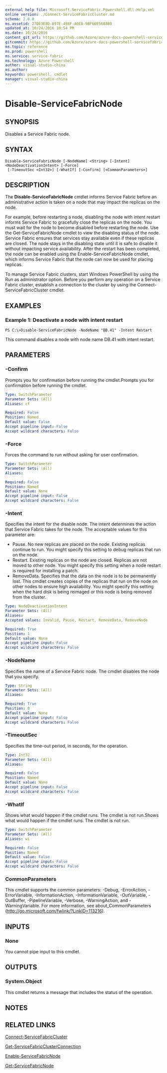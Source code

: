 ```yaml
---
external help file: Microsoft.ServiceFabric.Powershell.dll-Help.xml
online version: ./Connect-ServiceFabricCluster.md
schema: 2.0.0
ms.assetid: 27DE3E8D-897E-498F-A0EA-9BF60E5688B0
updated_at: 10/24/2016 10:54 PM
ms.date: 10/24/2016
content_git_url: https://github.com/Azure/azure-docs-powershell-servicefabric/blob/master/Service-Fabric-cmdlets/ServiceFabric/vlatest/Disable-ServiceFabricNode.md
gitcommit: https://github.com/Azure/azure-docs-powershell-servicefabric/blob/865a3e19e58e9be5871c4d9834591e4ba1c1b9ec/Service-Fabric-cmdlets/ServiceFabric/vlatest/Disable-ServiceFabricNode.md
ms.topic: reference
ms.prod: powershell
ms.service: service-fabric
ms.technology: Azure Powershell
author: visual-studio-china
ms.author: 
keywords: powershell, cmdlet
manager: visual-studio-china
---
```


# Disable-ServiceFabricNode

## SYNOPSIS
Disables a Service Fabric node.

## SYNTAX

```
Disable-ServiceFabricNode [-NodeName] <String> [-Intent] <NodeDeactivationIntent> [-Force]
 [-TimeoutSec <Int32>] [-WhatIf] [-Confirm] [<CommonParameters>]
```

## DESCRIPTION
The **Disable-ServiceFabricNode** cmdlet informs Service Fabric before an administrative action is taken on a node that may impact the replicas on the node.

For example, before restarting a node, disabling the node with intent restart informs Service Fabric to gracefully close the replicas on the node.
You must wait for the node to become disabled before restarting the node.
Use the Get-ServiceFabricNode cmdlet to view the disabling status of the node.
Service Fabric ensures that services stay available even if these replicas are closed.
The node stays in the disabling state until it is safe to disable it without impacting service availability.
After the restart has been completed, the node can be enabled using the Enable-ServiceFabricNode cmdlet, which informs Service Fabric that the node can now be used for placing replicas.

To manage Service Fabric clusters, start Windows PowerShell by using the Run as administrator option.
Before you perform any operation on a Service Fabric cluster, establish a connection to the cluster by using the Connect-ServiceFabricCluster cmdlet.

## EXAMPLES

### Example 1: Deactivate a node with intent restart
```
PS C:\>Disable-ServiceFabricNode -NodeName "DB.41" -Intent Restart
```

This command disables a node with node name DB.41 with intent restart.

## PARAMETERS

### -Confirm
Prompts you for confirmation before running the cmdlet.Prompts you for confirmation before running the cmdlet.

```yaml
Type: SwitchParameter
Parameter Sets: (All)
Aliases: cf

Required: False
Position: Named
Default value: False
Accept pipeline input: False
Accept wildcard characters: False
```

### -Force
Forces the command to run without asking for user confirmation.

```yaml
Type: SwitchParameter
Parameter Sets: (All)
Aliases: 

Required: False
Position: Named
Default value: None
Accept pipeline input: False
Accept wildcard characters: False
```

### -Intent
Specifies the intent for the disable node.
The intent determines the action that Service Fabric takes for the node.
The acceptable values for this parameter are:

- Pause.
No new replicas are placed on the node.
Existing replicas continue to run.
You might specify this setting to debug replicas that run on the node.
- Restart.
Existing replicas on the node are closed.
Replicas are not moved to other node.
You might specify this setting when a node restart is required for installing a patch.
- RemoveData.
Specifies that the data on the node is to be permanently lost.
This cmdlet creates copies of the replicas that run on the node on other nodes to ensure high availability.
You might specify this setting when the hard disk is being reimaged or this node is being removed from the cluster.

```yaml
Type: NodeDeactivationIntent
Parameter Sets: (All)
Aliases: 
Accepted values: Invalid, Pause, Restart, RemoveData, RemoveNode

Required: True
Position: 1
Default value: None
Accept pipeline input: False
Accept wildcard characters: False
```

### -NodeName
Specifies the name of a Service Fabric node.
The cmdlet disables the node that you specify.

```yaml
Type: String
Parameter Sets: (All)
Aliases: 

Required: True
Position: 0
Default value: None
Accept pipeline input: False
Accept wildcard characters: False
```

### -TimeoutSec
Specifies the time-out period, in seconds, for the operation.

```yaml
Type: Int32
Parameter Sets: (All)
Aliases: 

Required: False
Position: Named
Default value: None
Accept pipeline input: False
Accept wildcard characters: False
```

### -WhatIf
Shows what would happen if the cmdlet runs.
The cmdlet is not run.Shows what would happen if the cmdlet runs.
The cmdlet is not run.

```yaml
Type: SwitchParameter
Parameter Sets: (All)
Aliases: wi

Required: False
Position: Named
Default value: False
Accept pipeline input: False
Accept wildcard characters: False
```

### CommonParameters
This cmdlet supports the common parameters: -Debug, -ErrorAction, -ErrorVariable, -InformationAction, -InformationVariable, -OutVariable, -OutBuffer, -PipelineVariable, -Verbose, -WarningAction, and -WarningVariable. For more information, see about_CommonParameters (http://go.microsoft.com/fwlink/?LinkID=113216).

## INPUTS

### None
You cannot pipe input to this cmdlet.

## OUTPUTS

### System.Object
This cmdlet returns a message that includes the status of the operation.

## NOTES

## RELATED LINKS

[Connect-ServiceFabricCluster](./Connect-ServiceFabricCluster.md)

[Get-ServiceFabricClusterConnection](./Get-ServiceFabricClusterConnection.md)

[Enable-ServiceFabricNode](./Enable-ServiceFabricNode.md)

[Get-ServiceFabricNode](./Get-ServiceFabricNode.md)


